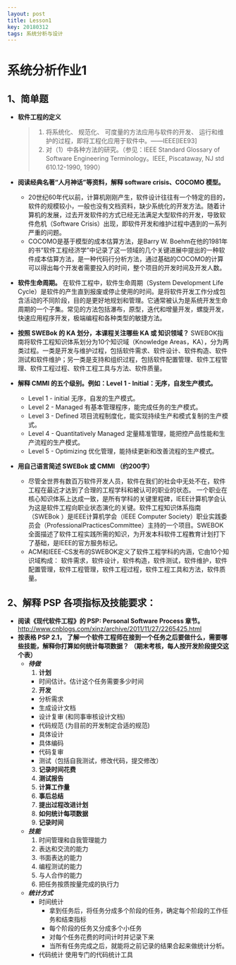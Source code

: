 ```yaml
---
layout: post
title: Lesson1
key: 20180312
tags: 系统分析与设计
---
```


# 系统分析作业1
## 1、简单题

* **软件工程的定义**
  >1. 将系统化、 规范化、 可度量的方法应用与软件的开发、 运行和维护的过程，即将工程化应用于软件中。——IEEE[IEE93]
  >2. 对（1）中各种方法的研究。（参见：IEEE Standard Glossary of Software Engineering Terminology。IEEE, Piscataway, NJ std 610.12-1990, 1990）

* **阅读经典名著“人月神话”等资料，解释 software crisis、COCOMO 模型。**
  * 20世纪60年代以前，计算机刚刚产生，软件设计往往有一个特定的目的，软件的规模较小，一般也没有文档资料，缺少系统化的开发方法。随着计算机的发展，过去开发软件的方式已经无法满足大型软件的开发，导致软件危机（Software Crisis）出现，即软件开发和维护过程中遇到的一系列严重的问题。
  * COCOMO是基于模型的成本估算方法，是Barry W. Boehm在他的1981年的书“软件工程经济学”中记录了这一领域的几个关键进展中提出的一种软件成本估算方法，是一种代码行分析方法，通过基础的COCOMO的计算可以得出每个开发者需要投入的时间，整个项目的开发时间及开发人数。 

* **软件生命周期。**
  在软件工程中，软件生命周期（System Development Life Cycle）是软件的产生直到报废或停止使用的时间。是将软件开发工作分成包含活动的不同阶段，目的是更好地规划和管理。它通常被认为是系统开发生命周期的一个子集。常见的方法包括瀑布，原型，迭代和增量开发，螺旋开发，快速应用程序开发，极端编程和各种类型的敏捷方法。

* **按照 SWEBok 的 KA 划分，本课程关注哪些 KA 或 知识领域？**
  SWEBOK指南将软件工程知识体系划分为10个知识域（Knowledge Areas，KA），分为两类过程。一类是开发与维护过程，包括软件需求、软件设计、软件构造、软件测试和软件维护；另一类是支持和组织过程，包括软件配置管理、软件工程管理、软件工程过程、软件工程工具与方法、软件质量。

* **解释 CMMI 的五个级别。例如：Level 1 - Initial：无序，自发生产模式。**
  * Level 1 - initial 无序，自发的生产模式。
  * Level 2 - Managed 有基本管理程序，能完成任务的生产模式。
  * Level 3 - Defined 项目流程制度化，能实现持续生产和模式复制的生产模式。
  * Level 4 - Quantitatively Managed 定量精准管理，能把控产品性能和生产流程的生产模式。
  * Level 5 - Optimizing 优化管理，能持续更新和改善流程的生产模式。

* **用自己语言简述 SWEBok 或 CMMI （约200字）**
  * 尽管全世界有数百万软件开发人员，软件在我们的社会中无处不在，软件工程在最近才达到了合理的工程学科和被认可的职业的状态。 一个职业在核心知识体系上达成一致，是所有学科的关键里程碑，IEEE计算机学会认为这是软件工程向职业状态演化的关键。软件工程知识体系指南（SWEBok ）是IEEE计算机学会（IEEE Computer Society）职业实践委员会（ProfessionalPracticesCommittee）主持的一个项目。SWEBOK全面描述了软件工程实践所需的知识，为开发本科软件工程教育计划打下了基础，是IEEE的官方服务标记。
  * ACM和IEEE-CS发布的SWEBOK定义了软件工程学科的内涵，它由10个知识域构成：
  软件需求，软件设计，软件构造，软件测试，软件维护，软件配置管理，软件工程管理，软件工程过程，软件工程工具和方法，软件质量。

## 2、解释 PSP 各项指标及技能要求：
* **阅读《现代软件工程》的 PSP: Personal Software Process 章节。** http://www.cnblogs.com/xinz/archive/2011/11/27/2265425.html
* **按表格 PSP 2.1， 了解一个软件工程师在接到一个任务之后要做什么，需要哪些技能，解释你打算如何统计每项数据？ （期末考核，每人按开发阶段提交这个表）**
  * ***待做***
    1. **计划**
      * 时间估计。估计这个任务需要多少时间
    2. **开发**
      * 分析需求
      * 生成设计文档
      * 设计复审 (和同事审核设计文档)
      * 代码规范 (为目前的开发制定合适的规范)
      * 具体设计
      * 具体编码
      * 代码复审
      * 测试（包括自我测试，修改代码，提交修改）
    3. **记录时间花费** 
    4. **测试报告** 
    5. **计算工作量** 
    6. **事后总结** 
    7. **提出过程改进计划** 
    8. **如何统计每项数据** 
    9. **记录时间**
  * ***技能***
    1. 时间管理和自我管理能力
    2. 表达和交流的能力
    3. 书面表达的能力
    4. 编程测试的能力
    5. 与人合作的能力
    6. 把任务按质按量完成的执行力
  * ***统计方式***
    * 时间统计
      * 拿到任务后，将任务分成多个阶段的任务，确定每个阶段的工作任务和结束指标
      * 每个阶段的任务又分成多个小任务
      * 对每个任务花费的时间计时并记录下来
      * 当所有任务完成之后，就能将之前记录的结果合起来做统计分析。
    * 代码统计
  使用专门的代码统计工具
